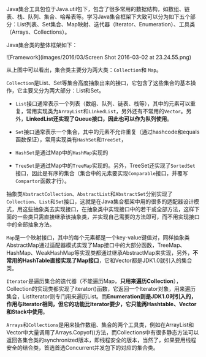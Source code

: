 Java集合工具包位于Java.util包下，包含了很多常用的数据结构，如数组、链表、栈、队列、集合、哈希表等。学习Java集合框架下大致可以分为如下五个部分：List列表、Set集合、Map映射、迭代器（Iterator、Enumeration）、工具类（Arrays、Collections）。

Java集合类的整体框架如下：

![Framework](images/2016/03/Screen Shot 2016-03-02 at 23.24.55.png)

从上图中可以看出，集合类主要分为两大类：`Collection`和
`Map`。

`Collection`是List、Set等集合高度抽象出来的接口，它包含了这些集合的基本操作，它主要又分为两大部分：List和Set。

- `List`接口通常表示一个列表（数组、队列、链表、栈等），其中的元素可以重复，常用实现类为`ArrayList`和`LinkedList`，另外还有不常用的`Vector`。另外，**LinkedList还实现了Queue接口，因此也可以作为队列使用**。

- `Set`接口通常表示一个集合，其中的元素不允许重复（通过hashcode和equals函数保证），常用实现类有`HashSet`和`TreeSet`，
 - `HashSet`是通过Map中的`HashMap`实现的
 - `TreeSet`是通过Map中的`TreeMap`实现的。另外，TreeSet还实现了`SortedSet`接口，因此是有序的集合（集合中的元素要实现`Comparable`接口，并覆写`Compartor`函数才行）。

抽象类`AbstractCollection`、`AbstractList`和`AbstractSet`分别实现了`Collection`、`List`和`Set`接口，这就是在Java集合框架中用的很多的适配器设计模式，用这些抽象类去实现接口，在抽象类中实现接口中的若干或全部方法，这样下面的一些类只需直接继承该抽象类，并实现自己需要的方法即可，而不用实现接口中的全部抽象方法。

`Map`是一个映射接口，其中的每个元素都是一个key-value键值对，同样抽象类AbstractMap通过适配器模式实现了Map接口中的大部分函数，TreeMap、HashMap、WeakHashMap等实现类都通过继承AbstractMap来实现，另外，**不常用的HashTable直接实现了Map接口**，它和Vector都是JDK1.0就引入的集合类。

`Iterator`是遍历集合的迭代器（不能遍历Map，**只用来遍历Collection**），Collection的实现类都实现了iterator()函数，它返回一个Iterator对象，用来遍历集合，ListIterator则专门用来遍历List。而**Enumeration则是JDK1.0时引入的，作用与Iterator相同，但它的功能比Iterator要少，它只能再Hashtable、Vector和Stack中使用**。

`Arrays`和`Collections`是用来操作数组、集合的两个工具类，例如在ArrayList和Vector中大量调用了Arrays.Copyof()方法，而Collections中有很多静态方法可以返回各集合类的synchronized版本，即线程安全的版本，当然了，如果要用线程安全的结合类，首选首选Concurrent并发包下的对应的集合类。
